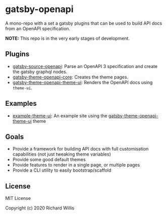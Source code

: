 # gatsby-openapi

A mono-repo with a set a gatsby plugins that can be used to build API docs from an OpenAPI specification.

__NOTE:__ This repo is in the very early stages of development.

## Plugins

- [gatsby-source-openapi](./gatsby-source-openapi): Parse an OpenAPI 3 specification and create the gatsby graphql nodes.
- [gatsby-theme-openapi-core](./gatsby-theme-openapi-core): Creates the theme pages.
- [gatsby-theme-openapi-theme-ui](./gatsby-theme-openapi-theme-ui): Renders the OpenAPI docs using `theme-ui`.

## Examples

- [example-theme-ui](./example-theme-ui): An example site using the [gatsby-theme-openapi-theme-ui]('./gatsby-theme-openapi-theme-ui) theme

## Goals

- Provide a framework for building API docs with full customisation capabilities (not just tweaking theme variables)
- Provide some good default themes
- Provide features to render in a single page, or multiple pages
- Provide a CLI utility to easily bootstrap/scaffold

## License

MIT License

Copyright (c) 2020 Richard Willis